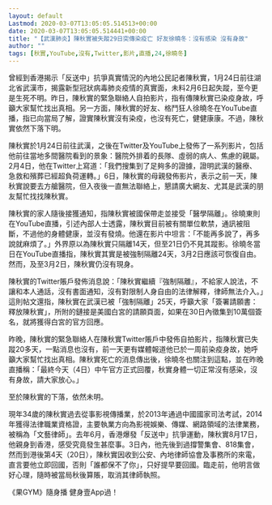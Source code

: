 ```yaml
---
layout: default
Lastmod: 2020-03-07T13:05:05.514513+00:00
date: 2020-03-07T13:05:05.514441+00:00
title: "【武漢肺炎】陳秋實被失蹤29日突傳染疫亡 好友徐曉冬：沒有感染 沒有身故"
author: ""
tags: [秋實,YouTube,沒有,Twitter,影片,直播,24,徐曉冬]
---
```


曾經到香港揭示「反送中」抗爭真實情況的內地公民記者陳秋實，1月24日前往湖北省武漢市，揭露新型冠狀病毒肺炎疫情的真實面，未料2月6日起失蹤，至今更是生死不明。昨日，陳秋實的緊急聯絡人自拍影片，指有傳陳秋實已染疫身故，呼籲大家幫忙找出真相。另一方面，陳秋實的好友、格鬥狂人徐曉冬在YouTube直播，指已向當局了解，證實陳秋實沒有染疫，也沒有死亡，健健康康。不過，陳秋實依然下落下明。

陳秋實於1月24日前往武漢，之後在Twitter及YouTube上發佈了一系列影片，包括他前往當地多間醫院看到的景象：醫院外排着的長隊、虛弱的病人、焦慮的親屬。2月4日，他在Twitter上寫道：「我們搜集到了足夠多的證據，證明武漢的醫療、急救和殯葬已經超負荷運轉。」6日，陳秋實的母親發佈影片，表示之前一天，陳秋實說要去方艙醫院，但入夜後一直無法聯絡上，懇請廣大網友、尤其是武漢的朋友幫忙找找陳秋實。

陳秋實的家人隨後接獲通知，指陳秋實被國保帶走並接受「醫學隔離」。徐曉東則在YouTube直播，引述內部人士透露，陳秋實目前被有關單位軟禁，通訊被阻斷，不過他的身體健康，並沒有發燒。他還在影片中坦言：「不能再多說了，再多說就麻煩了。」外界原以為陳秋實只隔離14天，但至21日仍不見其蹤影。徐曉冬當日在YouTube直播指，陳秋實其實是被強制隔離24天，3月2日應該可恢復自由。然而，及至3月2日，陳秋實仍沒有現身。

陳秋實的Twitter賬戶發佈消息說：「陳秋實繼續『強制隔離』，不給家人說法，不讓和本人通話，沒有書面通知，沒有對限制人身自由的法律解釋，律師無法介入。」這則帖文還指，陳秋實在武漢已被「強制隔離」25天，呼籲大家「簽署請願書：釋放陳秋實」，所附的鏈接是美國白宮的請願頁面，如果在30日內徵集到10萬個簽名，就將獲得白宮的官方回應。

昨晚，陳秋實的緊急聯絡人在陳秋實Twitter賬戶中發佈自拍影片，指陳秋實已失蹤20多天，一點消息也沒有，前一天更有媒體報道他已於一周前染疫身故，她呼籲大家幫忙找出真相。陳秋實死亡的消息傳出後，徐曉冬也關注到這點，並在昨晚直播稱：「最終今天（4日）中午官方正式回覆，秋實身體一切正常沒有感染，沒有身故，請大家放心。」

至於陳秋實的下落，依然未明。

現年34歲的陳秋實過去從事影視傳播業，於2013年通過中國國家司法考試，2014年獲得法律職業資格證，主要執業方向為影視娛樂、傳媒、網路領域的法律業務，被稱為「文藝律師」。去年6月，香港爆發「反送中」抗爭運動，陳秋實8月17日，他親身到香港，感受究竟發生甚麼事。3日內，彵先後到過撐警集會、818集會，然而到港後第4天（20日），陳秋實因收到公安、內地律師協會及事務所的來電，直言要他立即回國，否則「誰都保不了你」，只好提早要回國。臨走前，他明言做好心理，隨時被當局秋後算賬，取消其律師執照。

《果GYM》隨身播 健身壹App過！

